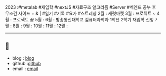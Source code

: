 2023 :#metalab #재입학 #nextJS #자료구조 알고리즘 #Server #벡엔드 공부 후 무조건 사이드 + & | #일기 #기록 #요가 #스트레칭
  2월 : 캐럿마켓
  3월 : 프로젝트 ~
  4월 : 프로젝트 끝
5월 : 
6월 : 방송통신대학교 컴퓨터과학과 1학년 2학기 재입학 신청 
7월 : 
8월 : 
9월 : 
10월 : 
11월 : 
12월 : 

---
🌱
---
- blog : [blog](https://velog.io/@sunokryu_123)
- github :[github](https://github.com/YUSUNOK)
- email : [email](sunokryu319@gmail.com)
